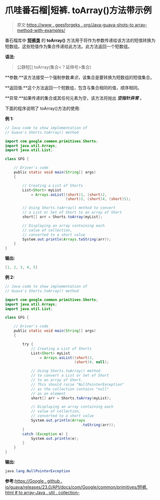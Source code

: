 # 爪哇番石榴|短裤. toArray()方法带示例

> 原文:[https://www . geesforgeks . org/Java-guava-shots-to array-method-with-examples/](https://www.geeksforgeeks.org/java-guava-shorts-toarray-method-with-examples/)

番石榴库中 **[短裤类](https://www.geeksforgeeks.org/shorts-class-guava-java/)** 的 **toArray()** 方法用于将作为参数传递给该方法的短值转换为短数组。这些短值作为集合传递给此方法。此方法返回一个短数组。

**语法:**

> 公静短[] toArray(集合<？延伸号>集合)

**参数:**该方法接受一个强制参数*集合*，该集合是要转换为短数组的短值集合。

**返回值:**这个方法返回一个短数组，包含与集合相同的值，顺序相同。

**异常:**如果传递的集合或其任何元素为空，该方法将抛出 ***空指针异常*** 。

下面的程序说明了 toArray()方法的使用:

**例 1:**

```java
// Java code to show implementation of
// Guava's Shorts.toArray() method

import com.google.common.primitives.Shorts;
import java.util.Arrays;
import java.util.List;

class GFG {

    // Driver's code
    public static void main(String[] args)
    {

        // Creating a List of Shorts
        List<Short> myList
            = Arrays.asList((short)1, (short)2,
                            (short)3, (short)4, (short)5);

        // Using Shorts.toArray() method to convert
        // a List or Set of Short to an array of Short
        short[] arr = Shorts.toArray(myList);

        // Displaying an array containing each
        // value of collection,
        // converted to a short value
        System.out.println(Arrays.toString(arr));
    }
}
```

**输出:**

```java
[1, 2, 3, 4, 5]

```

**例 2:**

```java
// Java code to show implementation of
// Guava's Shorts.toArray() method

import com.google.common.primitives.Shorts;
import java.util.Arrays;
import java.util.List;

class GFG {

    // Driver's code
    public static void main(String[] args)
    {

        try {
            // Creating a List of Shorts
            List<Short> myList
                = Arrays.asList((short)2,
                                (short)4, null);

            // Using Shorts.toArray() method
            // to convert a List or Set of Short
            // to an array of Short.
            // This should raise "NullPointerException"
            // as the collection contains "null"
            // as an element
            short[] arr = Shorts.toArray(myList);

            // Displaying an array containing each
            // value of collection,
            // converted to a short value
            System.out.println(Arrays
                                   .toString(arr));
        }
        catch (Exception e) {
            System.out.println(e);
        }
    }
}
```

**输出:**

```java
java.lang.NullPointerException

```

**参考:**[https://Google . github . io/guava/releases/23.0/API/docs/com/Google/common/primitives/短裤. html # to array-Java . util . collection-](https://google.github.io/guava/releases/23.0/api/docs/com/google/common/primitives/Shorts.html#toArray-java.util.Collection-)